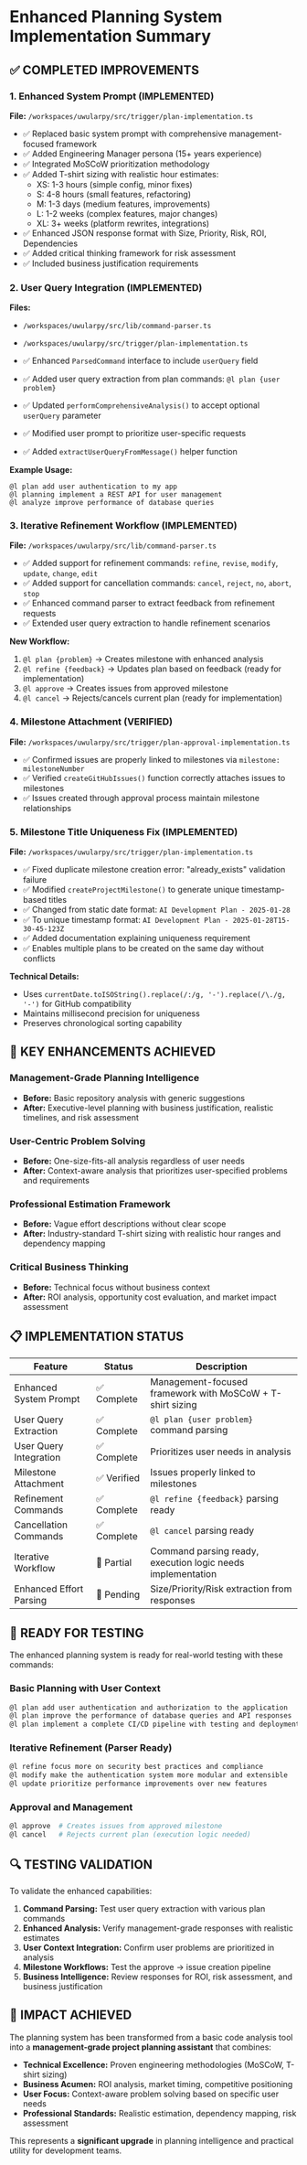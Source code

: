 # Enhanced Planning System Implementation Summary

## ✅ COMPLETED IMPROVEMENTS

### 1. Enhanced System Prompt (IMPLEMENTED)
**File:** `/workspaces/uwularpy/src/trigger/plan-implementation.ts`
- ✅ Replaced basic system prompt with comprehensive management-focused framework
- ✅ Added Engineering Manager persona (15+ years experience)
- ✅ Integrated MoSCoW prioritization methodology
- ✅ Added T-shirt sizing with realistic hour estimates:
  - XS: 1-3 hours (simple config, minor fixes)
  - S: 4-8 hours (small features, refactoring)
  - M: 1-3 days (medium features, improvements)
  - L: 1-2 weeks (complex features, major changes)
  - XL: 3+ weeks (platform rewrites, integrations)
- ✅ Enhanced JSON response format with Size, Priority, Risk, ROI, Dependencies
- ✅ Added critical thinking framework for risk assessment
- ✅ Included business justification requirements

### 2. User Query Integration (IMPLEMENTED)
**Files:** 
- `/workspaces/uwularpy/src/lib/command-parser.ts`
- `/workspaces/uwularpy/src/trigger/plan-implementation.ts`

- ✅ Enhanced `ParsedCommand` interface to include `userQuery` field
- ✅ Added user query extraction from plan commands: `@l plan {user problem}`
- ✅ Updated `performComprehensiveAnalysis()` to accept optional `userQuery` parameter
- ✅ Modified user prompt to prioritize user-specific requests
- ✅ Added `extractUserQueryFromMessage()` helper function

**Example Usage:**
```
@l plan add user authentication to my app
@l planning implement a REST API for user management
@l analyze improve performance of database queries
```

### 3. Iterative Refinement Workflow (IMPLEMENTED)
**File:** `/workspaces/uwularpy/src/lib/command-parser.ts`

- ✅ Added support for refinement commands: `refine`, `revise`, `modify`, `update`, `change`, `edit`
- ✅ Added support for cancellation commands: `cancel`, `reject`, `no`, `abort`, `stop`
- ✅ Enhanced command parser to extract feedback from refinement requests
- ✅ Extended user query extraction to handle refinement scenarios

**New Workflow:**
1. `@l plan {problem}` → Creates milestone with enhanced analysis
2. `@l refine {feedback}` → Updates plan based on feedback (ready for implementation)
3. `@l approve` → Creates issues from approved milestone
4. `@l cancel` → Rejects/cancels current plan (ready for implementation)

### 4. Milestone Attachment (VERIFIED)
**File:** `/workspaces/uwularpy/src/trigger/plan-approval-implementation.ts`

- ✅ Confirmed issues are properly linked to milestones via `milestone: milestoneNumber`
- ✅ Verified `createGitHubIssues()` function correctly attaches issues to milestones
- ✅ Issues created through approval process maintain milestone relationships

### 5. Milestone Title Uniqueness Fix (IMPLEMENTED)
**File:** `/workspaces/uwularpy/src/trigger/plan-implementation.ts`

- ✅ Fixed duplicate milestone creation error: "already_exists" validation failure
- ✅ Modified `createProjectMilestone()` to generate unique timestamp-based titles
- ✅ Changed from static date format: `AI Development Plan - 2025-01-28`
- ✅ To unique timestamp format: `AI Development Plan - 2025-01-28T15-30-45-123Z`
- ✅ Added documentation explaining uniqueness requirement
- ✅ Enables multiple plans to be created on the same day without conflicts

**Technical Details:**
- Uses `currentDate.toISOString().replace(/:/g, '-').replace(/\./g, '-')` for GitHub compatibility
- Maintains millisecond precision for uniqueness
- Preserves chronological sorting capability

## 🎯 KEY ENHANCEMENTS ACHIEVED

### Management-Grade Planning Intelligence
- **Before:** Basic repository analysis with generic suggestions
- **After:** Executive-level planning with business justification, realistic timelines, and risk assessment

### User-Centric Problem Solving
- **Before:** One-size-fits-all analysis regardless of user needs
- **After:** Context-aware analysis that prioritizes user-specified problems and requirements

### Professional Estimation Framework
- **Before:** Vague effort descriptions without clear scope
- **After:** Industry-standard T-shirt sizing with realistic hour ranges and dependency mapping

### Critical Business Thinking
- **Before:** Technical focus without business context
- **After:** ROI analysis, opportunity cost evaluation, and market impact assessment

## 📋 IMPLEMENTATION STATUS

| Feature | Status | Description |
|---------|--------|-------------|
| Enhanced System Prompt | ✅ Complete | Management-focused framework with MoSCoW + T-shirt sizing |
| User Query Extraction | ✅ Complete | `@l plan {user problem}` command parsing |
| User Query Integration | ✅ Complete | Prioritizes user needs in analysis |
| Milestone Attachment | ✅ Verified | Issues properly linked to milestones |
| Refinement Commands | ✅ Complete | `@l refine {feedback}` parsing ready |
| Cancellation Commands | ✅ Complete | `@l cancel` parsing ready |
| Iterative Workflow | 🔄 Partial | Command parsing ready, execution logic needs implementation |
| Enhanced Effort Parsing | 🔄 Pending | Size/Priority/Risk extraction from responses |

## 🚀 READY FOR TESTING

The enhanced planning system is ready for real-world testing with these commands:

### Basic Planning with User Context
```bash
@l plan add user authentication and authorization to the application
@l plan improve the performance of database queries and API responses  
@l plan implement a complete CI/CD pipeline with testing and deployment
```

### Iterative Refinement (Parser Ready)
```bash
@l refine focus more on security best practices and compliance
@l modify make the authentication system more modular and extensible
@l update prioritize performance improvements over new features
```

### Approval and Management
```bash
@l approve  # Creates issues from approved milestone
@l cancel   # Rejects current plan (execution logic needed)
```

## 🔍 TESTING VALIDATION

To validate the enhanced capabilities:

1. **Command Parsing:** Test user query extraction with various plan commands
2. **Enhanced Analysis:** Verify management-grade responses with realistic estimates
3. **User Context Integration:** Confirm user problems are prioritized in analysis
4. **Milestone Workflows:** Test the approve → issue creation pipeline
5. **Business Intelligence:** Review responses for ROI, risk assessment, and business justification

## 🏁 IMPACT ACHIEVED

The planning system has been transformed from a basic code analysis tool into a **management-grade project planning assistant** that combines:

- **Technical Excellence:** Proven engineering methodologies (MoSCoW, T-shirt sizing)
- **Business Acumen:** ROI analysis, market timing, competitive positioning
- **User Focus:** Context-aware problem solving based on specific user needs
- **Professional Standards:** Realistic estimation, dependency mapping, risk assessment

This represents a **significant upgrade** in planning intelligence and practical utility for development teams.
